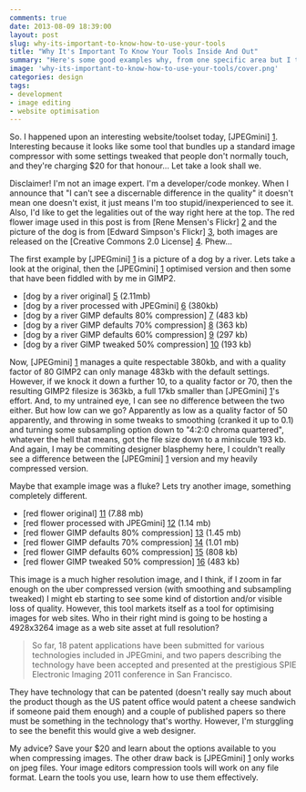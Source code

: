 ```yaml
---
comments: true
date: 2013-08-09 18:39:00
layout: post
slug: why-its-important-to-know-how-to-use-your-tools
title: "Why It's Important To Know Your Tools Inside And Out"
summary: "Here's some good examples why, from one specific area but I think this rings true across multiple areas."
image: 'why-its-important-to-know-how-to-use-your-tools/cover.png'
categories: design
tags:
- development
- image editing
- website optimisation
---
```


So. I happened upon an interesting website/toolset today, [JPEGmini] [1]. Interesting because it looks like some tool that bundles up a standard image compressor with some settings tweaked that people don't normally touch, and they're charging $20 for that honour... Let take a look shall we.

Disclaimer! I'm not an image expert. I'm a developer/code monkey. When I announce that "I can't see a discernable difference in the quality" it doesn't mean one doesn't exist, it just means I'm too stupid/inexperienced to see it. Also, I'd like to get the legalities out of the way right here at the top. The red flower image used in this post is from [Rene Mensen's Flickr] [2] and the picture of the dog is from [Edward Simpson's Flickr] [3], both images are released on the [Creative Commons 2.0 License] [4]. Phew...

The first example by [JPEGmini] [1] is a picture of a dog by a river. Lets take a look at the original, then the [JPEGmini] [1] optimised version and then some that have been fiddled with by me in GIMP2.

* [dog by a river original] [5] (2.11mb)
* [dog by a river processed with JPEGmini] [6] (380kb)
* [dog by a river GIMP defaults 80% compression] [7] (483 kb)
* [dog by a river GIMP defaults 70% compression] [8] (363 kb)
* [dog by a river GIMP defaults 60% compression] [9] (297 kb)
* [dog by a river GIMP tweaked 50% compression] [10] (193 kb)

Now, [JPEGmini] [1] manages a quite respectable 380kb, and with a quality factor of 80 GIMP2 can only manage 483kb with the default settings. However, if we knock it down a further 10, to a quality factor or 70, then the resulting GIMP2 filesize is 363kb, a full 17kb smaller than [JPEGmini] [1]'s effort. And, to my untrained eye, I can see no difference between the two either. But how low can we go? Apparently as low as a quality factor of 50 apparently, and throwing in some tweaks to smoothing (cranked it up to 0.1) and turning some subsampling option down to "4:2:0 chroma quartered", whatever the hell that means, got the file size down to a miniscule 193 kb. And again, I may be commiting designer blasphemy here, I couldn't really see a difference between the [JPEGmini] [1] version and my heavily compressed version.

Maybe that example image was a fluke? Lets try another image, something completely different.

* [red flower original] [11] (7.88 mb)
* [red flower processed with JPEGmini] [12] (1.14 mb)
* [red flower GIMP defaults 80% compression] [13] (1.45 mb)
* [red flower GIMP defaults 70% compression] [14] (1.01 mb)
* [red flower GIMP defaults 60% compression] [15] (808 kb)
* [red flower GIMP tweaked 50% compression] [16] (483 kb)

This image is a much higher resolution image, and I think, if I zoom in far enough on the uber compressed version (with smoothing and subsampling tweaked) I might eb starting to see some kind of distortion and/or visible loss of quality. However, this tool markets itself as a tool for optimising images for web sites. Who in their right mind is going to be hosting a 4928x3264 image as a web site asset at full resolution?

> So far, 18 patent applications have been submitted for various technologies included in JPEGmini, and two papers describing the technology have been accepted and presented at the prestigious SPIE Electronic Imaging 2011 conference in San Francisco.

They have technology that can be patented (doesn't really say much about the product though as the US patent office would patent a cheese sandwich if someone paid them enough) and a couple of published papers so there must be something in the technology that's worthy. However, I'm sturggling to see the benefit this would give a web designer.

My advice? Save your $20 and learn about the options available to you when compressing images. The other draw back is [JPEGmini] [1] only works on jpeg files. Your image editors compression tools will work on any file format. Learn the tools you use, learn how to use them effectively.

[1]: http://www.jpegmini.com/ "JPEGmini"
[2]: http://www.flickr.com/photos/renemensen/8634798653/sizes/o/in/photostream/ "Rene Mensen's Flickr"
[3]: http://www.flickr.com/photos/king-edward/2687248016/sizes/o/in/photostream/ "Edward Simpson's Flickr"
[4]: http://creativecommons.org/licenses/by/2.0/ "Creative Commons 2.0 License"
[5]: http://in-the-attic.com/img/posts/why-its-important-to-know-how-to-use-your-tools/Ed.ward.jpg "dog by a river original"
[6]: http://in-the-attic.com/img/posts/why-its-important-to-know-how-to-use-your-tools/Ed.ward_mini.jpg "dog by a river processed with JPEGmini"
[7]: http://in-the-attic.com/img/posts/why-its-important-to-know-how-to-use-your-tools/Ed.ward_gimp80.jpg "dog by a river GIMP defaults 80% compression"
[8]: http://in-the-attic.com/img/posts/why-its-important-to-know-how-to-use-your-tools/Ed.ward_gimp70.jpg "dog by a river GIMP defaults 70% compression"
[9]: http://in-the-attic.com/img/posts/why-its-important-to-know-how-to-use-your-tools/Ed.ward_gimp60.jpg "dog by a river GIMP defaults 60% compression"
[10]: http://in-the-attic.com/img/posts/why-its-important-to-know-how-to-use-your-tools/Ed.ward_gimp50s.jpg "dog by a river GIMP tweaked 50% compression"
[11]: http://in-the-attic.com/img/posts/why-its-important-to-know-how-to-use-your-tools/ReneMensen.jpg "red flower original"
[12]: http://in-the-attic.com/img/posts/why-its-important-to-know-how-to-use-your-tools/ReneMensen_mini.jpg "red flower processed with JPEGmini"
[13]: http://in-the-attic.com/img/posts/why-its-important-to-know-how-to-use-your-tools/ReneMensen_gimp80.jpg "red flower GIMP defaults 80% compression"
[14]: http://in-the-attic.com/img/posts/why-its-important-to-know-how-to-use-your-tools/ReneMensen_gimp70.jpg "red flower GIMP defaults 70% compression"
[15]: http://in-the-attic.com/img/posts/why-its-important-to-know-how-to-use-your-tools/ReneMensen_gimp60.jpg "red flower GIMP defaults 60% compression"
[16]: http://in-the-attic.com/img/posts/why-its-important-to-know-how-to-use-your-tools/ReneMensen_gimp50s.jpg "red flower GIMP tweaked 50% compression"